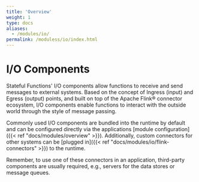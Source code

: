 ```yaml
---
title: 'Overview'
weight: 1
type: docs
aliases:
  - /modules/io/
permalink: /moduless/io/index.html
---
```

<!--
Licensed to the Apache Software Foundation (ASF) under one
or more contributor license agreements.  See the NOTICE file
distributed with this work for additional information
regarding copyright ownership.  The ASF licenses this file
to you under the Apache License, Version 2.0 (the
"License"); you may not use this file except in compliance
with the License.  You may obtain a copy of the License at

  http://www.apache.org/licenses/LICENSE-2.0

Unless required by applicable law or agreed to in writing,
software distributed under the License is distributed on an
"AS IS" BASIS, WITHOUT WARRANTIES OR CONDITIONS OF ANY
KIND, either express or implied.  See the License for the
specific language governing permissions and limitations
under the License.
-->

# I/O Components 

Stateful Functions' I/O components allow functions to receive and send messages to external systems.
Based on the concept of Ingress (input) and Egress (output) points, and built on top of the Apache Flink® connector ecosystem, I/O components enable functions to interact with the outside world through the style of message passing.

Commonly used I/O components are bundled into the runtime by default and can be configured directly via the applications [module configuration]({{< ref "docs/modules/overview" >}}). 
Additionally, custom connectors for other systems can be [plugged in]({{< ref "docs/modules/io/flink-connectors" >}}) to the runtime.

Remember, to use one of these connectors in an application, third-party components are usually required, e.g., servers for the data stores or message queues.
